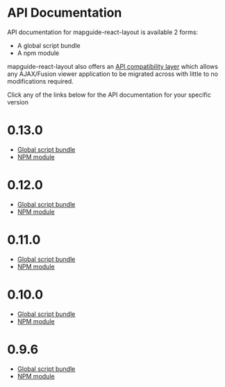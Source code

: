 # API Documentation

API documentation for mapguide-react-layout is available 2 forms:

 * A global script bundle
 * A npm module

mapguide-react-layout also offers an [API compatibility layer](apicompat.html) which allows any AJAX/Fusion viewer application to be migrated across with little to no modifications required.

Click any of the links below for the API documentation for your specific version

# 0.13.0

 * [Global script bundle](0.13.0/api_browser.html)
 * [NPM module](0.13.0/apidoc_npm/index.html)

# 0.12.0

 * [Global script bundle](0.12.0/api_browser.html)
 * [NPM module](0.12.0/apidoc_npm/index.html)

# 0.11.0

 * [Global script bundle](0.11.0/api_browser.html)
 * [NPM module](0.11.0/apidoc_npm/index.html)

# 0.10.0

 * [Global script bundle](0.10.0/api_browser.html)
 * [NPM module](0.10.0/apidoc_npm/index.html)

# 0.9.6

 * [Global script bundle](0.9.6/api_browser.html)
 * [NPM module](0.9.6/apidoc_npm/index.html)
